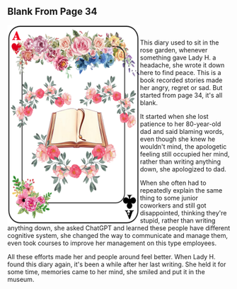 ## Blank From Page 34


<p>
<img align="left" src="https://github.com/lady-h-world/My_Garden/blob/main/images/Garden_Museum_images/empty_diary_34.png" width="300" height="450" />
&nbsp;

This diary used to sit in the rose garden, whenever something gave Lady H. a headache, she wrote it down here to find peace. This is a book recorded stories made her angry, regret or sad. But started from page 34, it's all blank.

It started when she lost patience to her 80-year-old dad and said blaming words, even though she knew he wouldn't mind, the apologetic feeling still occupied her mind, rather than writing anything down, she apologized to dad. 

When she often had to repeatedly explain the same thing to some junior coworkers and still got disappointed, thinking they're stupid, rather than writing anything down, she asked ChatGPT and learned these people have different cognitive system, she changed the way to communicate and manage them, even took courses to improve her management on this type employees. 

All these efforts made her and people around feel better. When Lady H. found this diary again, it's been a while after her last writing. She held it for some time, memories came to her mind, she smiled and put it in the museum. 

</p>
<p>&nbsp;</p>
<p>&nbsp;</p>